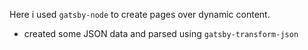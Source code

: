 

Here i used `gatsby-node` to create pages over dynamic content.

*   created some JSON data and parsed using `gatsby-transform-json`


